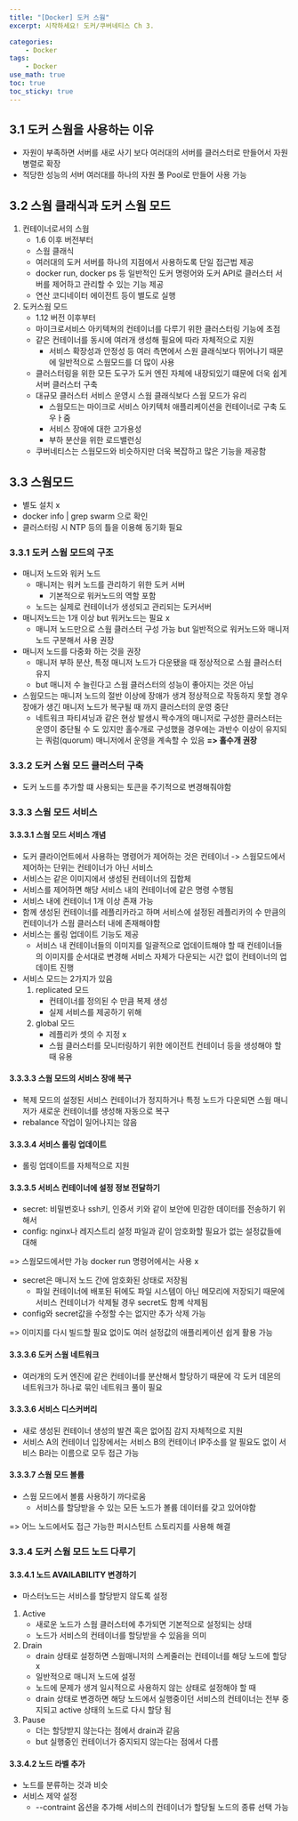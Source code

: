 ```yaml
--- 
title: "[Docker] 도커 스웜"
excerpt: 시작하세요! 도커/쿠버네티스 Ch 3.

categories:
    - Docker
tags:
    - Docker
use_math: true
toc: true
toc_sticky: true
---
```


## 3.1 도커 스웜을 사용하는 이유
- 자원이 부족하면 서버를 새로 사기 보다 여러대의 서버를 클러스터로 만들어서 자원 병렬로 확장
- 적당한 성능의 서버 여러대를 하나의 자원 풀 Pool로 만들어 사용 가능

## 3.2 스웜 클래식과 도커 스웜 모드
1. 컨테이너로서의 스웜
    - 1.6 이후 버전부터
    - 스웜 클래식
    - 여러대의 도커 서버를 하나의 지점에서 사용하도록 단일 접근법 제공
    - docker run, docker ps 등 일반적인 도커 명령어와 도커 API로 클러스터 서버를 제어하고 관리할 수 있는 기능 제공
    - 연산 코디네이터 에이전트 등이 별도로 실행
2. 도커스웜 모드
    - 1.12 버전 이후부터
    - 마이크로서비스 아키텍쳐의 컨테이너를 다루기 위한 클러스터링 기능에 초점
    - 같은 컨테이너를 동시에 여러개 생성해 필요에 따라 자체적으로 지원
        - 서비스 확장성과 안정성 등 여러 측면에서 스원 클래식보다 뛰어나기 때문에 일반적으로 스웜모드를 더 많이 사용
    - 클러스터링을 위한 모든 도구가 도커 엔진 자체에 내장되있기 떄문에 더욱 쉽게 서버 클러스터 구축
    - 대규모 클러스터 서비스 운영시 스웜 클래식보다 스웜 모드가 유리
        - 스웜모드는 마이크로 서비스 아키텍처 애플리케이션을 컨테이너로 구축 도우ㅏ줌
        - 서비스 장애에 대한 고가용성
        - 부하 분산을 위한 로드밸런싱
    - 쿠버네티스는 스웜모드와 비슷하지만 더욱 복잡하고 많은 기능을 제공함

## 3.3 스웜모드
- 별도 설치 x
- docker info | grep swarm 으로 확인
- 클러스터링 시 NTP  등의 틀을 이용해 동기화 필요

### 3.3.1 도커 스웜 모드의 구조
- 매니저 노드와 워커 노드
    - 매니저는 워커 노드를 관리하기 위한 도커 서버
        - 기본적으로 워커노드의 역할 포함
    - 노드는 실제로 컨테이너가 생성되고 관리되는 도커서버
- 매니저노드는 1개 이상 but 워커노드는 필요 x
    - 매니저 노드만으로 스웜 클러스터 구성 가능 but 일반적으로 워커노드와 매니저 노드 구분해서 사용 권장
- 매니저 노드를 다중화 하는 것을 권장
    - 매니저 부하 분산, 특정 매니저 노드가 다운됐을 때 정상적으로 스웜 클러스터 유지
    -   but 매니저 수 늘린다고 스웜 클러스터의 성능이 좋아지는 것은 아님
- 스웜모드는 매니저 노드의 절반 이상에 장애가 생겨 정상적으로 작동하지 못할 경우 장애가 생긴 매니저 노드가 복구될 때 까지 클러스터의 운영 중단
    - 네트워크 파티셔닝과 같은 현상 발생시 짝수개의 매니저로 구성한 클러스터는 운영이 중단될 수 도 있지만 홀수개로 구성했을 경우에는 과반수 이상이 유지되는 쿼럼(quorum) 매니저에서 운영을 계속할 수 있음 **=> 홀수개 권장**

### 3.3.2 도커 스웜 모드 클러스터 구축
- 도커 노드를 추가할 떄 사용되는 토큰을 주기적으로 변경해줘야함

### 3.3.3 스웜 모드 서비스
#### 3.3.3.1 스웜 모드 서비스 개념
- 도커 클라이언트에서 사용하는 명령어가 제어하는 것은 컨테이너 -> 스웜모드에서 제어하는 단위는 컨테이너가 아닌 서비스
- 서비스는 같은 이미지에서 생성된 컨테이너의 집합체
- 서비스를 제어하면 해당 서비스 내의 컨테이너에 같은 명령 수행됨
- 서비스 내에 컨테이너 1개 이상 존재 가능
- 함께 생성된 컨테이너를 레플리카라고 하며 서비스에 설정된 레플리카의 수 만큼의 컨테이너가 스웜 클러스터 내에 존재해야함
- 서비스는 롤링 업데이트 기능도 제공
    - 서비스 내 컨테이너들의 이미지를 일괄적으로 업데이트해야 할 때 컨테이너들의 이미지를 순서대로 변경해 서비스 자체가 다운되는 시간 없이 컨테이너의 업데이트 진행
- 서비스 모드는 2가지가 있음
    1. replicated 모드
        - 컨테이너를 정의된 수 만큼 복제 생성
        - 실제 서비스를 제공하기 위해
    2. global 모드
        - 레플리카 셋의 수 지정 x
        - 스웜 클러스터를 모니터링하기 위한 에이전트 컨테이너 등을 생성해야 할 때 유용

#### 3.3.3.3 스웜 모드의 서비스 장애 복구
- 복제 모드의 설정된 서비스 컨테이너가 정지하거나 특정 노드가 다운되면 스웜 매니저가 새로운 컨테이너를 생성해 자동으로 복구
- rebalance 작업이 일어나지는 않음

#### 3.3.3.4 서비스 롤링 업데이트
- 롤링 업데이트를 자체적으로 지원

#### 3.3.3.5 서비스 컨테이너에 설정 정보 전달하기
- secret: 비밀번호나 ssh키, 인증서 키와 같이 보안에 민감한 데이터를 전송하기 위해서
- config: nginx나 레지스트리 설정 파일과 같이 암호화할 필요가 없는 설정값들에 대해

=> 스웜모드에서만 가능 docker run 명령어에서는 사용 x

- secret은 매니저 노드 간에 암호화된 상태로 저장됨
    - 파일 컨테이너에 배포된 뒤에도 파일 시스템이 아닌 메모리에 저장되기 때문에 서비스 컨테이너가 삭제될 경우 secret도 함꼐 삭제됨
- config와 secret값을 수정할 수는 없지만 추가 삭제 가능

=> 이미지를 다시 빌드할 필요 없이도 여러 설정값의 애플리케이션 쉽게 활용 가능

#### 3.3.3.6 도커 스웜 네트워크
- 여러개의 도커 엔진에 같은 컨테이너를 분산해서 할당하기 때문에 각 도커 데몬의 네트워크가 하나로 묶인 네트워크 풀이 필요

#### 3.3.3.6 서비스 디스커버리
- 새로 생성된 컨테이너 생성의 발견 혹은 없어짐 감지 자체적으로 지원
- 서비스 A의 컨테이너 입장에서는 서비스 B의 컨테이너 IP주소를 알 필요도 없이 서비스 B라는 이름으로 모두 접근 가능

#### 3.3.3.7 스웜 모드 볼륨
- 스웜 모드에서 볼륨 사용하기 까다로움
    - 서비스를 할당받을 수 있는 모든 노드가 볼륨 데이터를 갖고 있어야함

=> 어느 노드에서도 접근 가능한 퍼시스턴트 스토리지를 사용해 해결

### 3.3.4 도커 스웜 모드 노드 다루기
#### 3.3.4.1 노드 AVAILABILITY 변경하기
- 마스터노드는 서비스를 할당받지 않도록 설정
1. Active
    - 새로운 노드가 스웜 클러스터에 추가되면 기본적으로 설정되는 상태
    - 노드가 서비스의 컨테이너를 할당받을 수 있음을 의미
2. Drain
    - drain 상태로 설정하면 스웜매니저의 스케줄러는 컨테이너를 해당 노드에 할당 x
    - 일반적으로 매니저 노드에 설정
    - 노드에 문제가 생겨 일시적으로 사용하지 않는 상태로 설정해야 할 때
    - drain 상태로 변경하면 해당 노드에서 실행중이던 서비스의 컨테이너는 전부 중지되고 active 상태의 노드로 다시 할당 됨
3. Pause
    - 더는 할당받지 않는다는 점에서 drain과 같음
    - but 실행중인 컨테이너가 중지되지 않는다는 점에서 다름

#### 3.3.4.2 노드 라벨 추가
- 노드를 분류하는 것과 비슷
- 서비스 제약 설정
    - --contraint 옵션을 추가해 서비스의 컨테이너가 할당될 노드의 종류 선택 가능